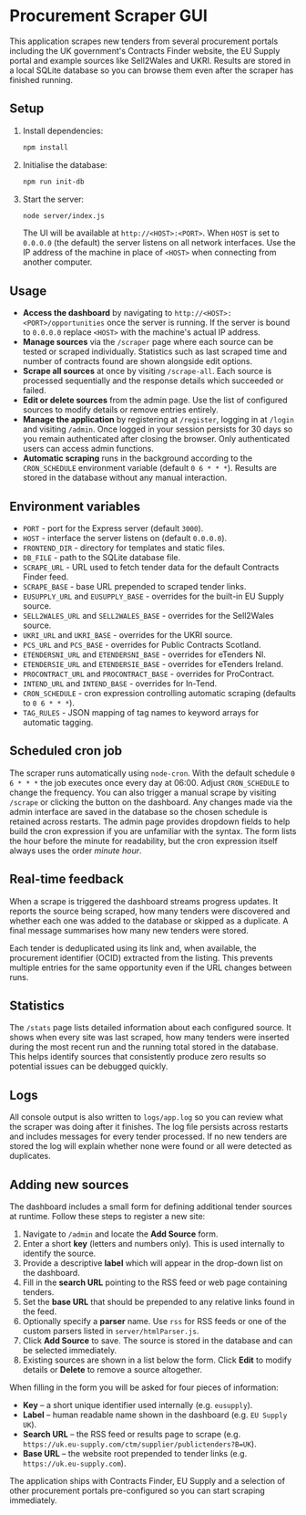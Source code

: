# Procurement Scraper GUI

This application scrapes new tenders from several procurement portals including the UK government's Contracts Finder website, the EU Supply portal and example sources like Sell2Wales and UKRI. Results are stored in a local SQLite database so you can browse them even after the scraper has finished running.

## Setup

1. Install dependencies:
   ```bash
   npm install
   ```
2. Initialise the database:
   ```bash
   npm run init-db
   ```
3. Start the server:
   ```bash
   node server/index.js
   ```
   The UI will be available at `http://<HOST>:<PORT>`. When `HOST` is set to
   `0.0.0.0` (the default) the server listens on all network interfaces. Use the
   IP address of the machine in place of `<HOST>` when connecting from another
   computer.

## Usage

- **Access the dashboard** by navigating to `http://<HOST>:<PORT>/opportunities`
  once the server is running. If the server is bound to `0.0.0.0` replace `<HOST>`
  with the machine's actual IP address.
- **Manage sources** via the `/scraper` page where each source can be tested or
  scraped individually. Statistics such as last scraped time and number of
  contracts found are shown alongside edit options.
- **Scrape all sources** at once by visiting `/scrape-all`. Each source is
  processed sequentially and the response details which succeeded or failed.
- **Edit or delete sources** from the admin page. Use the list of configured
  sources to modify details or remove entries entirely.
- **Manage the application** by registering at `/register`, logging in at
  `/login` and visiting `/admin`. Once logged in your session persists for 30 days so you remain authenticated after closing the browser. Only
  authenticated users can access admin functions.
- **Automatic scraping** runs in the background according to the `CRON_SCHEDULE`
  environment variable (default `0 6 * * *`). Results are stored in the
  database without any manual interaction.

## Environment variables

- `PORT` - port for the Express server (default `3000`).
- `HOST` - interface the server listens on (default `0.0.0.0`).
- `FRONTEND_DIR` - directory for templates and static files.
- `DB_FILE` - path to the SQLite database file.
- `SCRAPE_URL` - URL used to fetch tender data for the default Contracts Finder feed.
- `SCRAPE_BASE` - base URL prepended to scraped tender links.
- `EUSUPPLY_URL` and `EUSUPPLY_BASE` - overrides for the built-in EU Supply source.
- `SELL2WALES_URL` and `SELL2WALES_BASE` - overrides for the Sell2Wales source.
- `UKRI_URL` and `UKRI_BASE` - overrides for the UKRI source.
- `PCS_URL` and `PCS_BASE` - overrides for Public Contracts Scotland.
- `ETENDERSNI_URL` and `ETENDERSNI_BASE` - overrides for eTenders NI.
- `ETENDERSIE_URL` and `ETENDERSIE_BASE` - overrides for eTenders Ireland.
- `PROCONTRACT_URL` and `PROCONTRACT_BASE` - overrides for ProContract.
- `INTEND_URL` and `INTEND_BASE` - overrides for In-Tend.
- `CRON_SCHEDULE` - cron expression controlling automatic scraping (defaults to `0 6 * * *`).
- `TAG_RULES` - JSON mapping of tag names to keyword arrays for automatic tagging.

## Scheduled cron job

The scraper runs automatically using `node-cron`. With the default schedule `0 6 * * *` the job executes once every day at 06:00. Adjust `CRON_SCHEDULE` to change the frequency. You can also trigger a manual scrape by visiting `/scrape` or clicking the button on the dashboard. Any changes made via the admin interface are saved in the database so the chosen schedule is retained across restarts.
The admin page provides dropdown fields to help build the cron expression if you are unfamiliar with the syntax. The form lists the hour before the minute for readability, but the cron expression itself always uses the order _minute hour_.

## Real-time feedback

When a scrape is triggered the dashboard streams progress updates. It reports
the source being scraped, how many tenders were discovered and whether each one
was added to the database or skipped as a duplicate. A final message summarises
how many new tenders were stored.

Each tender is deduplicated using its link and, when available, the procurement
identifier (OCID) extracted from the listing. This prevents multiple entries for
the same opportunity even if the URL changes between runs.

## Statistics

The `/stats` page lists detailed information about each configured source. It
shows when every site was last scraped, how many tenders were inserted during
the most recent run and the running total stored in the database. This helps
identify sources that consistently produce zero results so potential issues can
be debugged quickly.

## Logs

All console output is also written to `logs/app.log` so you can review what the
scraper was doing after it finishes. The log file persists across restarts and
includes messages for every tender processed. If no new tenders are stored the
log will explain whether none were found or all were detected as duplicates.

## Adding new sources

The dashboard includes a small form for defining additional tender sources at
runtime. Follow these steps to register a new site:

1. Navigate to `/admin` and locate the **Add Source** form.
2. Enter a short **key** (letters and numbers only). This is used internally to
   identify the source.
3. Provide a descriptive **label** which will appear in the drop-down list on
   the dashboard.
4. Fill in the **search URL** pointing to the RSS feed or web page containing
   tenders.
5. Set the **base URL** that should be prepended to any relative links found in
   the feed.
6. Optionally specify a **parser** name. Use `rss` for RSS feeds or one of the
   custom parsers listed in `server/htmlParser.js`.
7. Click **Add Source** to save. The source is stored in the database and can be
   selected immediately.
8. Existing sources are shown in a list below the form. Click **Edit** to modify
   details or **Delete** to remove a source altogether.

When filling in the form you will be asked for four pieces of information:
- **Key** – a short unique identifier used internally (e.g. `eusupply`).
- **Label** – human readable name shown in the dashboard (e.g. `EU Supply UK`).
- **Search URL** – the RSS feed or results page to scrape (e.g. `https://uk.eu-supply.com/ctm/supplier/publictenders?B=UK`).
- **Base URL** – the website root prepended to tender links (e.g. `https://uk.eu-supply.com`).

The application ships with Contracts Finder, EU Supply and a selection of other
procurement portals pre-configured so you can start scraping immediately.
